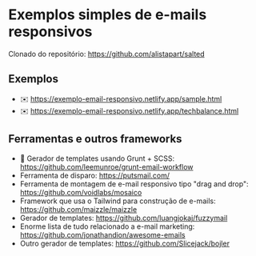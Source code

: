 # Exemplos simples de e-mails responsivos

Clonado do repositório: https://github.com/alistapart/salted

## Exemplos

* ✉️ https://exemplo-email-responsivo.netlify.app/sample.html
* ✉️ https://exemplo-email-responsivo.netlify.app/techbalance.html

## Ferramentas e outros frameworks

* 🤩 Gerador de templates usando Grunt + SCSS: https://github.com/leemunroe/grunt-email-workflow
* Ferramenta de disparo: https://putsmail.com/
* Ferramenta de montagem de e-mail responsivo tipo "drag and drop": https://github.com/voidlabs/mosaico
* Framework que usa o Tailwind para construção de e-mails: https://github.com/maizzle/maizzle
* Gerador de templates: https://github.com/luangjokaj/fuzzymail
* Enorme lista de tudo relacionado a e-mail marketing: https://github.com/jonathandion/awesome-emails
* Outro gerador de templates: https://github.com/Slicejack/bojler